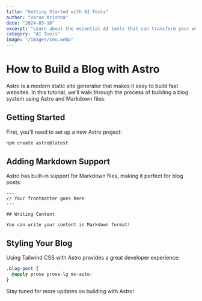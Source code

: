 ```yaml
---
title: "Getting Started with AI Tools"
author: "Varun Krishna"
date: "2024-03-10"
excerpt: "Learn about the essential AI tools that can transform your workflow."
category: "AI Tools"
image: "/images/seo.webp"
---
```


# How to Build a Blog with Astro

Astro is a modern static site generator that makes it easy to build fast websites. In this tutorial, we'll walk through the process of building a blog system using Astro and Markdown files.

## Getting Started

First, you'll need to set up a new Astro project:

```bash
npm create astro@latest
```

## Adding Markdown Support

Astro has built-in support for Markdown files, making it perfect for blog posts:

```astro
---
// Your frontmatter goes here
---

## Writing Content

You can write your content in Markdown format!
```

## Styling Your Blog

Using Tailwind CSS with Astro provides a great developer experience:

```css
.blog-post {
  @apply prose prose-lg mx-auto;
}
```

Stay tuned for more updates on building with Astro!
